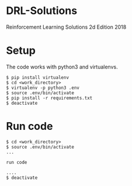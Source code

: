 # DRL-Solutions
Reinforcement Learning Solutions 2d Edition 2018

# Setup

The code works with python3 and virtualenvs.

```
$ pip install virtualenv
$ cd <work_directory>
$ virtualenv -p python3 .env
$ source .env/bin/activate
$ pip install -r requirements.txt
$ deactivate 
```
# Run code 

```
$ cd <work_directory>
$ source .env/bin/activate
...

run code

....
$ deactivate 
```
